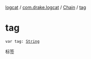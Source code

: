 [logcat](../../index.md) / [com.drake.logcat](../index.md) / [Chain](index.md) / [tag](./tag.md)

# tag

`var tag: `[`String`](https://kotlinlang.org/api/latest/jvm/stdlib/kotlin/-string/index.html)

标签

